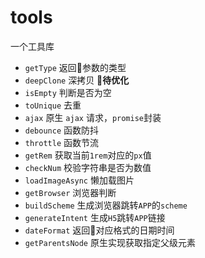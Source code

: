 # tools
一个工具库

- `getType` 返回参数的类型
- `deepClone` 深拷贝  **待优化**
- `isEmpty` 判断是否为空
- `toUnique` 去重
- `ajax` 原生 `ajax` 请求，`promise`封装
- `debounce` 函数防抖
- `throttle` 函数节流
- `getRem` 获取当前`1rem`对应的`px`值
- `checkNum` 校验字符串是否为数值
- `loadImageAsync` 懒加载图片
- `getBrowser` 浏览器判断
- `buildScheme` 生成浏览器跳转`APP`的`scheme`
- `generateIntent` 生成`H5`跳转`APP`链接
- `dateFormat` 返回对应格式的日期时间
- `getParentsNode` 原生实现获取指定父级元素